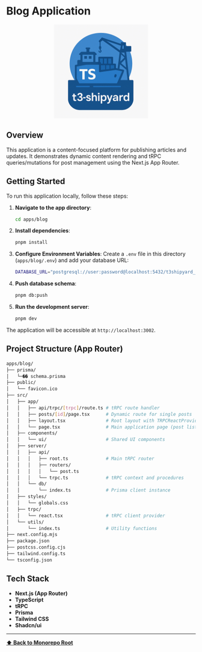 # Blog Application

<p align="center">
  <img src="../../t3-shipyard-image.png" alt="t3-shipyard logo" width="250"/>
</p>

## Overview

This application is a content-focused platform for publishing articles and updates. It demonstrates dynamic content rendering and tRPC queries/mutations for post management using the Next.js App Router.

## Getting Started

To run this application locally, follow these steps:

1. **Navigate to the app directory**:
   ```bash
   cd apps/blog
   ```

2. **Install dependencies**:
   ```bash
   pnpm install
   ```

3. **Configure Environment Variables**: Create a `.env` file in this directory (`apps/blog/.env`) and add your database URL:
   ```sh
   DATABASE_URL="postgresql://user:password@localhost:5432/t3shipyard_blog"
   ```

4. **Push database schema**:
   ```bash
   pnpm db:push
   ```

5. **Run the development server**:
   ```bash
   pnpm dev
   ```

The application will be accessible at `http://localhost:3002`.

## Project Structure (App Router)

```sh
apps/blog/
├── prisma/
│   └─�� schema.prisma
├── public/
│   └── favicon.ico
├── src/
│   ├── app/
│   │   ├── api/trpc/[trpc]/route.ts # tRPC route handler
│   │   ├── posts/[id]/page.tsx      # Dynamic route for single posts
│   │   ├── layout.tsx               # Root layout with TRPCReactProvider
│   │   └── page.tsx                 # Main application page (post list)
│   ├── components/
│   │   └── ui/                      # Shared UI components
│   ├── server/
│   │   ├── api/
│   │   │   ├── root.ts              # Main tRPC router
│   │   │   ├── routers/
│   │   │   │   └── post.ts
│   │   │   └── trpc.ts              # tRPC context and procedures
│   │   └── db/
│   │       └── index.ts             # Prisma client instance
│   ├── styles/
│   │   └── globals.css
│   ├── trpc/
│   │   └── react.tsx                # tRPC client provider
│   └── utils/
│       └── index.ts                 # Utility functions
├── next.config.mjs
├── package.json
├── postcss.config.cjs
├── tailwind.config.ts
└── tsconfig.json
```

## Tech Stack

- **Next.js (App Router)**
- **TypeScript**
- **tRPC**
- **Prisma**
- **Tailwind CSS**
- **Shadcn/ui**

---

**[⬆️ Back to Monorepo Root](https://github.com/dunamismax/t3-shipyard?tab=readme-ov-file#projects-overview)**